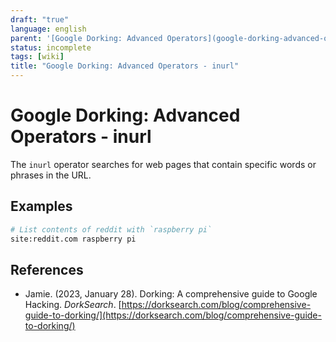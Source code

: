 ```yaml
---
draft: "true"
language: english
parent: '[Google Dorking: Advanced Operators](google-dorking-advanced-operators.md)'
status: incomplete
tags: [wiki]
title: "Google Dorking: Advanced Operators - inurl"
---
```


# Google Dorking: Advanced Operators - inurl

The `inurl` operator searches for web pages that contain specific words or phrases in the URL.

## Examples

```bash
# List contents of reddit with `raspberry pi`
site:reddit.com raspberry pi
```

## References

- Jamie. (2023, January 28). <span class="reference-title">Dorking: A comprehensive guide to Google Hacking</span>. _DorkSearch_. [https://dorksearch.com/blog/comprehensive-guide-to-dorking/](https://dorksearch.com/blog/comprehensive-guide-to-dorking/)
